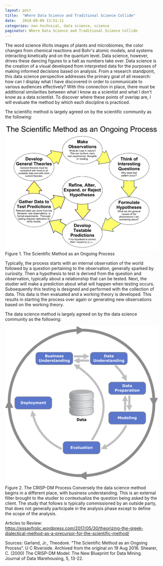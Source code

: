 ```yaml
---
layout: post
title:  "Where Data Science and Traditional Science Collide"
date:   2019-09-09 13:51:11
categories: non-technical, data science, science
paginator: Where Data Science and Traditional Science Collide
---
```


The word science illicits images of plants and microbiomes, the color changes from chemical reactions and Bohr's atomic models, and systems interacting kinetically and on the quantum level. Data science, however, drives these dancing figures to a halt as numbers take over. Data science is the creation of a visual developed from interpreted data for the purposes of making informed decisions based on analysis. From a research standpoint, this data science perspective addresses the primary goal of all research: how can I display what I have discovered in order to communicate to various audiences effectively? With this connection in place, there must be additional similarities between what I know as a scientist and what I don't know as a data scientist. To discover where these points of overlap are, I will evaluate the method by which each discipline is practiced.

The scientific method is largely agreed on by the scientific community as the following:

<img src="/images/The_Scientific_Method_as_an_Ongoing_Process.svg" alt="Scientific Method" width="750px" />
Figure 1. The Scientific Method as an Ongoing Process

Typically, the process starts with an internal observation of the world followed by a question pertaining to the observation, generally sparked by curiosity. Then a hypothesis to test is derived from the question and observation, typically about a relationship that can be tested. Next, the studier will make a prediction about what will happen when testing occurs. Subsequently this testing is designed and performed with the collection of data. This data is then evaluated and a working theory is developed. This results in starting the process over again or generating new observations based on the working theory.

The data science method is largely agreed on by the data science community as the following:

<img src="/images/CRISP-DM_Process_Diagram.png" alt="Data Science Method" width="750px" />

Figure 2. The CRISP-DM Process
Conversely the data science method begins in a different place, with business understanding. This is an external filter brought to the studier to contextualize the question being asked by the client. The study that follows is typically commissioned by an outside party, that does not generally participate in the analysis phase except to define the scope of the analysis.

Articles to Review:
https://essayfrolic.wordpress.com/2017/05/30/theorizing-the-greek-dialectical-method-as-a-precursor-for-the-scientific-method/

Sources:
Garland, Jr., Theodore. “The Scientific Method as an Ongoing Process”. U C Riverside.   Archived from the original on 19 Aug 2016.
Shearer, C. (2000) The CRISP-DM Model: The New Blueprint for Data Mining. Journal of Data Warehousing, 5, 13-22.
